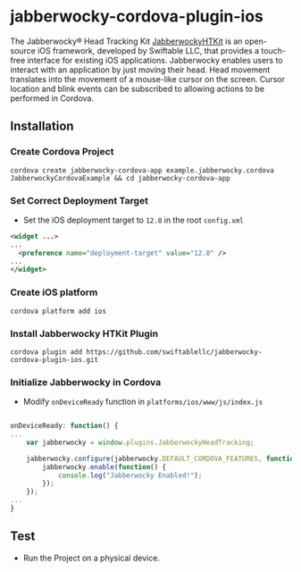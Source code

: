 # jabberwocky-cordova-plugin-ios
The Jabberwocky® Head Tracking Kit [JabberwockyHTKit](https://github.com/swiftablellc/jabberwocky-head-tracking-kit-ios) is an open-source iOS framework, developed by Swiftable LLC, that provides a touch-free interface for existing iOS applications. Jabberwocky enables users to interact with an application by just moving their head. Head movement translates into the movement of a mouse-like cursor on the screen. Cursor location and blink events can be subscribed to allowing actions to be performed in Cordova.

## Installation

### Create Cordova Project
```shell script
cordova create jabberwocky-cordova-app example.jabberwocky.cordova JabberwockyCordovaExample && cd jabberwocky-cordova-app
```

### Set Correct Deployment Target
* Set the iOS deployment target to `12.0` in the root `config.xml`

```xml
<widget ...>
...
  <preference name="deployment-target" value="12.0" />
...
</widget>
```

### Create iOS platform

```shell script
cordova platform add ios
```

### Install Jabberwocky HTKit Plugin

```shell script
cordova plugin add https://github.com/swiftablellc/jabberwocky-cordova-plugin-ios.git
```

### Initialize Jabberwocky in Cordova

* Modify `onDeviceReady` function in `platforms/ios/www/js/index.js`

```javascript

onDeviceReady: function() {
...
    var jabberwocky = window.plugins.JabberwockyHeadTracking;

    jabberwocky.configure(jabberwocky.DEFAULT_CORDOVA_FEATURES, function() {
        jabberwocky.enable(function() {
            console.log("Jabberwocky Enabled!");
        });
    });
...
}
```

## Test
* Run the Project on a physical device.
